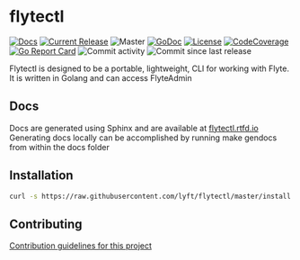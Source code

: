# flytectl

[![Docs](https://readthedocs.org/projects/flytectl/badge/?version=latest&style=plastic)](https://flytectl.rtfd.io)
[![Current Release](https://img.shields.io/github/release/flyteorg/flytectl.svg)](https://github.com/flyteorg/flytectl/releases/latest)
![Master](https://github.com/flyteorg/flytectl/workflows/Master/badge.svg)
[![GoDoc](https://godoc.org/github.com/lyft/flytectl?status.svg)](https://pkg.go.dev/mod/github.com/lyft/flytectl)
[![License](https://img.shields.io/badge/LICENSE-Apache2.0-ff69b4.svg)](http://www.apache.org/licenses/LICENSE-2.0.html)
[![CodeCoverage](https://img.shields.io/codecov/c/github/flyteorg/flytectl.svg)](https://codecov.io/gh/flyteorg/flytectl)
[![Go Report Card](https://goreportcard.com/badge/github.com/lyft/flytectl)](https://goreportcard.com/report/github.com/lyft/flytectl)
![Commit activity](https://img.shields.io/github/commit-activity/w/lyft/flytectl.svg?style=plastic)
![Commit since last release](https://img.shields.io/github/commits-since/lyft/flytectl/latest.svg?style=plastic)

Flytectl is designed to be a portable, lightweight, CLI for working with Flyte.  It is written in Golang and can access FlyteAdmin

## Docs

Docs are generated using Sphinx and are available at [flytectl.rtfd.io](https://flytectl.rtfd.io)
Generating docs locally can be accomplished by running make gendocs from within the docs folder


## Installation

```bash
curl -s https://raw.githubusercontent.com/lyft/flytectl/master/install.sh | bash
```

## Contributing

[Contribution guidelines for this project](docs/CONTRIBUTING.md)


